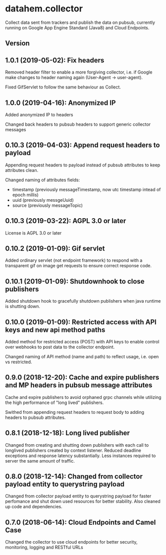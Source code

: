 # datahem.collector

Collect data sent from trackers and publish the data on pubsub, currently running on Google App Engine Standard (Java8) and Cloud Endpoints.

## Version
## 1.0.1 (2019-05-02): Fix headers
Removed header filter to enable a more forgiving collector, i.e. if Google make changes to header naming again (User-Agent -> user-agent).

Fixed GifServlet to follow the same behaviour as Collect.

## 1.0.0 (2019-04-16): Anonymized IP
Added anonymized IP to headers

Changed back headers to pubsub headers to support generic collector messages

## 0.10.3 (2019-04-03): Append request headers to payload
Appending request headers to payload instead of pubsub attributes to keep attributes clean.

Changed naming of attributes fields:
- timestamp (previously messageTimestamp, now utc timestamp intead of epoch millis)
- uuid (previously messgeUuid)
- source (previously messageTopic)

## 0.10.3 (2019-03-22): AGPL 3.0 or later
License is AGPL 3.0 or later

## 0.10.2 (2019-01-09): Gif servlet
Added ordinary servlet (not endpoint framework) to respond with a transparent gif on image get requests to ensure correct response code.

## 0.10.1 (2019-01-09): Shutdownhook to close publishers
Added shutdown hook to gracefully shutdown publishers when java runtime is shutting down.

## 0.10.0 (2019-01-09): Restricted access with API keys and new api method paths
Added method for restricted access (POST) with API keys to enable control over webhooks to post data to the collector endpoint.

Changed naming of API method (name and path) to reflect usage, i.e. open vs restricted.

## 0.9.0 (2018-12-20): Cache and expire publishers and MP headers in pubsub message attributes
Cache and expire publishers to avoid orphaned grpc channels while utilizing the high performance of "long lived" publishers.

Swithed from appending request headers to request body to adding headers to pubsub attributes.

## 0.8.1 (2018-12-18): Long lived publisher
Changed from creating and shutting down publishers with each call to longlived publishers created by context listener. Reduced deadline exceptions and response latency substantially. Less instances required to server the same amount of traffic.

## 0.8.0 (2018-12-14): Changed from collector payload entity to querystring payload
Changed from collector payload entity to querystring payload for faster perfomance and shut down used resources for better stability. Also cleaned up code and dependencies.

## 0.7.0 (2018-06-14): Cloud Endpoints and Camel Case
Changed the collector to use cloud endpoints for better security, monitoring, logging and RESTful URLs